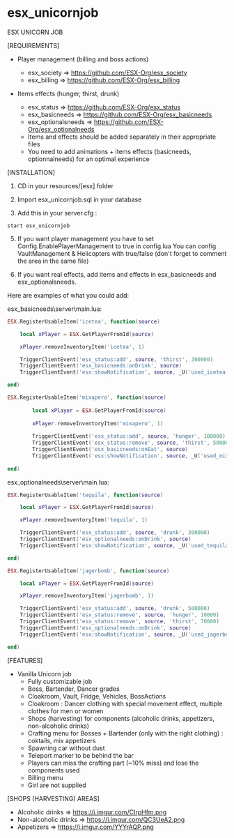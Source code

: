 # esx_unicornjob

ESX UNICORN JOB


[REQUIREMENTS]

* Player management (billing and boss actions)
  * esx_society => https://github.com/ESX-Org/esx_society
  * esx_billing => https://github.com/ESX-Org/esx_billing

* Items effects (hunger, thirst, drunk)
  * esx_status => https://github.com/ESX-Org/esx_status
  * esx_basicneeds => https://github.com/ESX-Org/esx_basicneeds
  * esx_optionalsneeds => https://github.com/ESX-Org/esx_optionalneeds
  * Items and effects should be added separately in their appropriate files
  * You need to add animations + items effects (basicneeds, optionnalneeds) for an optimal experience


[INSTALLATION]

1) CD in your resources/[esx] folder

3) Import esx_unicornjob.sql in your database

4) Add this in your server.cfg :

```
start esx_unicornjob
```
5) If you want player management you have to set Config.EnablePlayerManagement to true in config.lua
   You can config VaultManagement & Helicopters with true/false (don't forget to comment the area in the same file)

6) If you want real effects, add items and effects in esx_basicneeds and esx_optionalsneeds.

Here are examples of what you could add:

esx_basicneeds\server\main.lua:
```lua
ESX.RegisterUsableItem('icetea', function(source)

    local xPlayer = ESX.GetPlayerFromId(source)

    xPlayer.removeInventoryItem('icetea', 1)

    TriggerClientEvent('esx_status:add', source, 'thirst', 300000)
    TriggerClientEvent('esx_basicneeds:onDrink', source)
    TriggerClientEvent('esx:showNotification', source, _U('used_icetea'))

end)

ESX.RegisterUsableItem('mixapero', function(source)
    
        local xPlayer = ESX.GetPlayerFromId(source)
    
        xPlayer.removeInventoryItem('mixapero', 1)
    
        TriggerClientEvent('esx_status:add', source, 'hunger', 100000)
        TriggerClientEvent('esx_status:remove', source, 'thirst', 50000)
        TriggerClientEvent('esx_basicneeds:onEat', source)
        TriggerClientEvent('esx:showNotification', source, _U('used_mixapero'))
    
end)
```


esx_optionalneeds\server\main.lua:
```lua
ESX.RegisterUsableItem('tequila', function(source)

    local xPlayer = ESX.GetPlayerFromId(source)

    xPlayer.removeInventoryItem('tequila', 1)

    TriggerClientEvent('esx_status:add', source, 'drunk', 300000)
    TriggerClientEvent('esx_optionalneeds:onDrink', source)
    TriggerClientEvent('esx:showNotification', source, _U('used_tequila'))

end)

ESX.RegisterUsableItem('jagerbomb', function(source)

    local xPlayer = ESX.GetPlayerFromId(source)

    xPlayer.removeInventoryItem('jagerbomb', 1)

    TriggerClientEvent('esx_status:add', source, 'drunk', 500000)
    TriggerClientEvent('esx_status:remove', source, 'hunger', 10000)
    TriggerClientEvent('esx_status:remove', source, 'thirst', 70000)
    TriggerClientEvent('esx_optionalneeds:onDrink', source)
    TriggerClientEvent('esx:showNotification', source, _U('used_jagerbomb'))

end)
```

   
[FEATURES]

* Vanilla Unicorn job
  * Fully customizable job
  * Boss, Bartender, Dancer grades
  * Cloakroom, Vault, Fridge, Vehicles, BossActions
  * Cloakroom : Dancer clothing with special movement effect, multiple clothes for men or women
  * Shops (harvesting) for components (alcoholic drinks, appetizers, non-alcoholic drinks)
  * Crafting menu for Bosses + Bartender (only with the right clothing) : coktails, mix appetizers
  * Spawning car without dust
  * Teleport marker to be behind the bar
  * Players can miss the crafting part (~10% miss) and lose the components used
  * Billing menu
  * Girl are not supplied



[SHOPS (HARVESTING) AREAS]

* Alcoholic drinks => https://i.imgur.com/CIrpHfm.png
* Non-alcoholic drinks => https://i.imgur.com/QC3UeA2.png
* Appetizers => https://i.imgur.com/YYYrAQP.png
